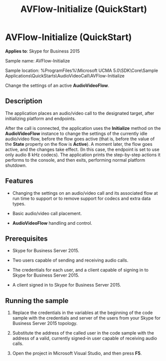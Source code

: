 ﻿---
title: AVFlow-Initialize (QuickStart)
TOCTitle: AVFlow-Initialize (QuickStart)
ms:assetid: 2e489f3a-14ab-4632-99c2-94da0b12827e
ms:mtpsurl: https://msdn.microsoft.com/en-us/library/Dn466140(v=office.16)
ms:contentKeyID: 65240074
ms.date: 07/27/2015
mtps_version: v=office.16
---

# AVFlow-Initialize (QuickStart)


**Applies to**: Skype for Business 2015

 

Sample name: AVFlow-Initialize

Sample location: %ProgramFiles%\\Microsoft UCMA 5.0\\SDK\\Core\\Sample Applications\\QuickStarts\\AudioVideoCall\\AVFlow-Initialize

Change the settings of an active **AudioVideoFlow**.

## Description

The application places an audio/video call to the designated target, after initializing platform and endpoints.

After the call is connected, the application uses the **Initialize** method on the **AudioVideoFlow** instance to change the settings of the currently idle audio/video flow, before the flow goes active (that is, before the value of the **State** property on the flow is **Active**). A moment later, the flow goes active, and the changes take effect. (In this case, the endpoint is set to use only audio 8 kHz codecs). The application prints the step-by-step actions it performs to the console, and then exits, performing normal platform shutdown.

## Features

  - Changing the settings on an audio/video call and its associated flow at run time to support or to remove support for codecs and extra data types.

  - Basic audio/video call placement.

  - **AudioVideoFlow** handling and control.

## Prerequisites

  - Skype for Business Server 2015.

  - Two users capable of sending and receiving audio calls.

  - The credentials for each user, and a client capable of signing in to Skype for Business Server 2015.

  - A client signed in to Skype for Business Server 2015.

## Running the sample

1.  Replace the credentials in the variables at the beginning of the code sample with the credentials and server of the users from your Skype for Business Server 2015 topology.

2.  Substitute the address of the called user in the code sample with the address of a valid, currently signed-in user capable of receiving audio calls.

3.  Open the project in Microsoft Visual Studio, and then press **F5**.

